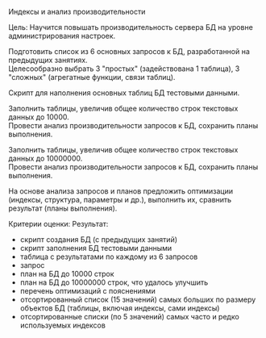 Индексы и анализ производительности

Цель: Научится повышать производительность сервера БД на уровне администрирования настроек.

Подготовить список из 6 основных запросов к БД, разработанной на предыдущих занятиях.  
Целесообразно выбрать 3 "простых" (задействована 1 таблица), 3 "сложных" (агрегатные функции, связи таблиц).  

Скрипт для наполнения основных таблиц БД тестовыми данными.  

Заполнить таблицы, увеличив общее количество строк текстовых данных до 10000.  
Провести анализ производительности запросов к БД, сохранить планы выполнения.  

Заполнить таблицы, увеличив общее количество строк текстовых данных до 10000000.  
Провести анализ производительности запросов к БД, сохранить планы выполнения.  

На основе анализа запросов и планов предложить оптимизации (индексы, структура, параметры и др.),
выполнить их, сравнить результат (планы выполнения).

Критерии оценки: Результат:
- скрипт создания БД (с предыдущих занятий)
- скрипт заполнения БД тестовыми данными
- таблица с результатами по каждому из 6 запросов
- запрос
- план на БД до 10000 строк
- план на БД до 10000000 строк, что удалось улучшить
- перечень оптимизаций с пояснениями
- отсортированный список (15 значений) самых больших по размеру объектов БД (таблицы, включая индексы, сами индексы)
- отсортированные списки (по 5 значений) самых часто и редко используемых индексов
